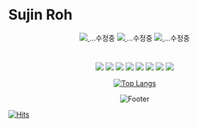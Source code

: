 # Sujin Roh
<div align=center>
 
  <a href="[https://suzinroh.github.io/Page/](https://suzinpage.herokuapp.com/)">
   <img src="https://img.shields.io/badge/spring-web-#6DB33F?style=flat&logo=dev.to&logoColor=white"> 
  </a>...수정중
  <a href="https://suzinroh.github.io/Page/">
   <img src="https://img.shields.io/badge/web-0A0A0A?style=flat&logo=dev.to&logoColor=white"> 
  </a>...수정중
 <a href="https://codingnobenkyou.tistory.com/">
   <img src="https://img.shields.io/badge/TISTORY-FF5A00?style=flat"> 
  </a>...수정중
</div>
<div align=center>
 
  
 
#
<div align=center>
   <img src="https://img.shields.io/badge/java-007396?style=flat&logo=java&logoColor=white"> 
    <img src="https://img.shields.io/badge/css-1572B6?style=flat&logo=css3&logoColor=white"> 
    <img src="https://img.shields.io/badge/html5-E34F26?style=flat&logo=html5&logoColor=white">
    <img src="https://img.shields.io/badge/Vue.js-4FC08D?style=flat&logo=Vue.js&logoColor=white">
  <img src="https://img.shields.io/badge/javascript-F7DF1E?style=flat&logo=javascript&logoColor=black"> 
  <img src="https://img.shields.io/badge/jquery-0769AD?style=flat&logo=jquery&logoColor=white">
  <img src="https://img.shields.io/badge/oracle-F80000?style=flat&logo=oracle&logoColor=white">
  <img src="https://img.shields.io/badge/spring-6DB33F?style=flat&logo=spring&logoColor=white"> 
</div>


[![Top Langs](https://github-readme-stats.vercel.app/api/top-langs/?username=suzinRoh&layout=compact)](https://github.com/suzinRoh/github-readme-stats)

![Footer](https://capsule-render.vercel.app/api?type=waving&color=auto&height=200&section=footer)
  
  
</div>
   
   [![Hits](https://hits.seeyoufarm.com/api/count/incr/badge.svg?url=https%3A%2F%2Fgithub.com%2FSuzinRoh%2Fhit-counter&count_bg=%23C59DD0&title_bg=%23393939&icon=&icon_color=%23E7E7E7&title=hits&edge_flat=false)](https://hits.seeyoufarm.com)


